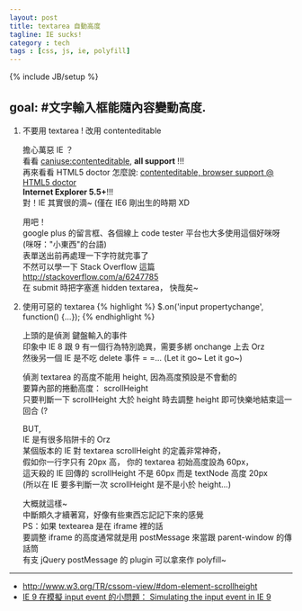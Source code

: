 ```yaml
---
layout: post
title: textarea 自動高度
tagline: IE sucks!
category : tech
tags : [css, js, ie, polyfill]
---
```

{% include JB/setup %}

## goal: #文字輸入框能隨內容變動高度.

1. 不要用 textarea ! 改用 contenteditable

    擔心萬惡 IE ？  
    看看 [caniuse:contenteditable](http://caniuse.com/#feat=contenteditable), **all support** !!!  
    再來看看 HTML5 doctor 怎麼說: [contenteditable, browser support @ HTML5 doctor](http://html5doctor.com/the-contenteditable-attribute/#browser-support)  
    **Internet Explorer 5.5+**!!!  
    對！IE 其實很的滴~ (僅在 IE6 剛出生的時期 XD

    用吧！  
    google plus 的留言框、各個線上 code tester 平台也大多使用這個好咪呀 (咪呀："小東西"的台語)  
    表單送出前再處理一下字符就完事了  
    不然可以學一下 Stack Overflow 這篇 <http://stackoverflow.com/a/6247785>  
    在 submit 時把字塞進 hidden textarea， 快哉矣~

2. 使用可惡的 textarea
    {% highlight  %}
    $.on('input propertychange', function() {...});
    {% endhighlight %}

    上頭的是偵測 鍵盤輸入的事件  
    印象中 IE 8 跟 9 有一個行為特別詭異，需要多綁 onchange 上去 Orz  
    然後另一個 IE 是不吃 delete 事件 = =...
    (Let it go~ Let it go~)

    偵測 textarea 的高度不能用 height, 因為高度預設是不會動的  
    要算內部的捲動高度： scrollHeight  
    只要判斷一下 scrollHeight 大於 height 時去調整 height 即可快樂地結束這一回合 (?

    BUT,  
    IE 是有很多陷阱卡的 Orz  
    某個版本的 IE 對 textarea scrollHeight 的定義非常神奇，  
    假如你一行字只有 20px 高， 你的 textarea 初始高度設為 60px，  
    這天殺的 IE 回傳的 scrollHeight 不是 60px 而是 textNode 高度 20px  
    (所以在 IE 要多判斷一次 scrollHeight 是不是小於 height...)

    大概就這樣~  
    中斷頗久才續著寫，好像有些東西忘記記下來的感覺  
    PS：如果 textearea 是在 iframe 裡的話  
    要調整 iframe 的高度通常就是用 postMessage 來當跟 parent-window 的傳話筒  
    有支 jQuery postMessage 的 plugin 可以拿來作 polyfill~

---

+ <http://www.w3.org/TR/cssom-view/#dom-element-scrollheight>
+ [IE 9 在模擬 input event 的小問題： Simulating the input event in IE 9](http://benalpert.com/2013/06/18/a-near-perfect-oninput-shim-for-ie-8-and-9.html#simulating_the_input_event_in_ie_9)
